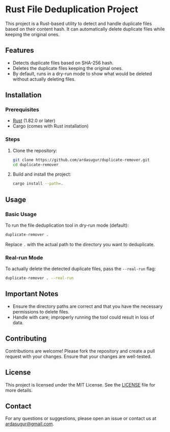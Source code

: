 ﻿# Rust File Deduplication Project

This project is a Rust-based utility to detect and handle duplicate files based on their content hash. It can automatically delete duplicate files while keeping the original ones.

## Features

- Detects duplicate files based on SHA-256 hash.
- Deletes the duplicate files keeping the original ones.
- By default, runs in a dry-run mode to show what would be deleted without actually deleting files.

## Installation

### Prerequisites

- [Rust](https://www.rust-lang.org/tools/install) (1.82.0 or later)
- Cargo (comes with Rust installation)

### Steps

1. Clone the repository:

    ```sh
    git clone https://github.com/ardasugur/duplicate-remover.git
    cd duplicate-remover
    ```

2. Build and install the project:

    ```sh
    cargo install --path=.
    ```

## Usage

### Basic Usage

To run the file deduplication tool in dry-run mode (default):

```sh
duplicate-remover .
```

Replace `.` with the actual path to the directory you want to deduplicate.

### Real-run Mode

To actually delete the detected duplicate files, pass the `--real-run` flag:

```sh
duplicate-remover . --real-run
```

## Important Notes

- Ensure the directory paths are correct and that you have the necessary permissions to delete files.
- Handle with care; improperly running the tool could result in loss of data.

## Contributing

Contributions are welcome! Please fork the repository and create a pull request with your changes. Ensure that your changes are well-tested.

## License

This project is licensed under the MIT License. See the [LICENSE](./LICENSE) file for more details.

## Contact

For any questions or suggestions, please open an issue or contact us at [ardasugur@gmail.com](mailto:ardasugur@gmail.com).